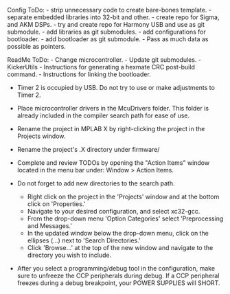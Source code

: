
Config ToDo:
    - strip unnecessary code to create bare-bones template.
    - separate embedded libraries into 32-bit and other.
    - create repo for Sigma, and AKM DSPs.
    - try and create repo for Harmony USB and use as git submodule.
    - add libraries as git submodules.
    - add configurations for bootloader.
    - add bootloader as git submodule.
    - Pass as much data as possible as pointers.

ReadMe ToDo: 
    - Change microcontroller.
    - Update git submodules.
        - KickerUtils
    - Instructions for generating a hexmate CRC post-build command.
    - Instructions for linking the bootloader.


- Timer 2 is occupied by USB. Do not try to use or make adjustments to Timer 2.

- Place microcontroller drivers in the McuDrivers folder. This folder is already included in the compiler search path for ease of use.

- Rename the project in MPLAB X by right-clicking the project in the Projects window.
- Rename the project's .X directory under firmware/

- Complete and review TODOs by opening the "Action Items" window located in the menu bar under: Window > Action Items.

- Do not forget to add new directories to the search path.
    - Right click on the project in the 'Projects' window and at the bottom click on 'Properties.'
    - Navigate to your desired configuration, and select xc32-gcc.
    - From the drop-down menu 'Option Categories' select 'Preprocessing and Messages.'
    - In the updated window below the drop-down menu, click on the ellipses (...) next to 'Search Directories.'
    - Click 'Browse...' at the top of the new window and navigate to the directory you wish to include.

- After you select a programming/debug tool in the configuration, make sure to unfreeze the CCP peripherals during debug. If a CCP peripheral freezes during a debug 
  breakpoint, your POWER SUPPLIES will SHORT.